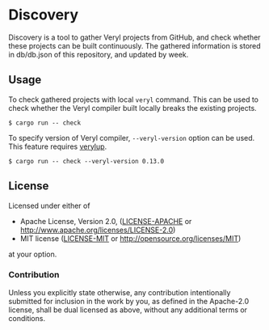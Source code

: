 # Discovery

Discovery is a tool to gather Veryl projects from GitHub, and check whether these projects can be built continuously.
The gathered information is stored in db/db.json of this repository, and updated by week.

## Usage

To check gathered projects with local `veryl` command.
This can be used to check whether the Veryl compiler built locally breaks the existing projects.

```
$ cargo run -- check
```

To specify version of Veryl compiler, `--veryl-version` option can be used.
This feature requires [verylup](https://github.com/veryl-lang/verylup).

```
$ cargo run -- check --veryl-version 0.13.0
```

## License

Licensed under either of

 * Apache License, Version 2.0, ([LICENSE-APACHE](LICENSE-APACHE) or http://www.apache.org/licenses/LICENSE-2.0)
 * MIT license ([LICENSE-MIT](LICENSE-MIT) or http://opensource.org/licenses/MIT)

at your option.

### Contribution

Unless you explicitly state otherwise, any contribution intentionally
submitted for inclusion in the work by you, as defined in the Apache-2.0
license, shall be dual licensed as above, without any additional terms or
conditions.
